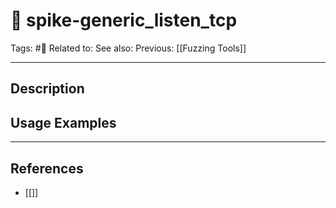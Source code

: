 # 💢 spike-generic_listen_tcp
Tags: #💢
Related to: 
See also: 
Previous: [[Fuzzing Tools]]

---
## Description


## Usage Examples


---
## References
- [[]]